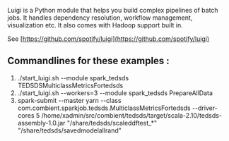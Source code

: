 Luigi is a Python module that helps you build complex pipelines of batch jobs. It handles dependency resolution, workflow management, visualization etc. It also comes with Hadoop support built in.

See [https://github.com/spotify/luigi](https://github.com/spotify/luigi)

## Commandlines for these examples : 
1. ./start_luigi.sh  --module spark_tedsds TEDSDSMulticlassMetricsFortedsds
2. ./start_luigi.sh --workers=3 --module spark_tedsds PrepareAllData
3.  spark-submit --master yarn --class com.combient.sparkjob.tedsds.MulticlassMetricsFortedsds --driver-cores 5  /home/xadmin/src/combient/tedsds/target/scala-2.10/tedsds-assembly-1.0.jar  "/share/tedsds/scaleddftest_*" "/share/tedsds/savedmodelallrand"
